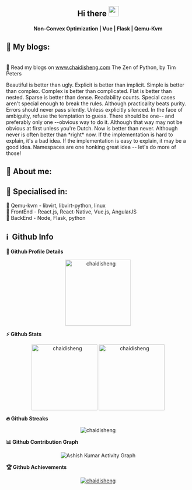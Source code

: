 <!-- ### Hi there 👋 -->
<h2 align="center">
  Hi there <img src="https://media.giphy.com/media/hvRJCLFzcasrR4ia7z/giphy.gif" width="28">
   <!-- I'm <a href="">Tony Robin</a>!  -->
</h2>

<h4 align='center'>
  Non-Convex Optimization | Vue | Flask | Qemu-Kvm
</h4>

<!--
**chaidisheng/chaidisheng** is a ✨ _special_ ✨ repository because its `README.md` (this file) appears on your GitHub profile.

Here are some ideas to get you started:

- 🔭 I’m currently working on ...
- 🌱 I’m currently learning ...
- 👯 I’m looking to collaborate on ...
- 🤔 I’m looking for help with ...
- 💬 Ask me about ...
- 📫 How to reach me: ...
- 😄 Pronouns: ...
- ⚡ Fun fact: ...
-->

## 🔭 My blogs:
<br>🔸 Read my blogs on <a href="">www.chaidisheng.com</a>
The Zen of Python, by Tim Peters
<p>
Beautiful is better than ugly.
Explicit is better than implicit.
Simple is better than complex.
Complex is better than complicated.
Flat is better than nested.
Sparse is better than dense.
Readability counts.
Special cases aren't special enough to break the rules.
Although practicality beats purity.
Errors should never pass silently.
Unless explicitly silenced.
In the face of ambiguity, refuse the temptation to guess.
There should be one-- and preferably only one --obvious way to do it.
Although that way may not be obvious at first unless you're Dutch.
Now is better than never.
Although never is often better than *right* now.
If the implementation is hard to explain, it's a bad idea.
If the implementation is easy to explain, it may be a good idea.
Namespaces are one honking great idea -- let's do more of those!
</p>

## 🧑 About me:

<!-- <p>
I am working as a <b>Web</b> & <b>Mobile developer</b> for 7 years with <b>Blockchain</b> and have developed many projects according to clients' needs.<br>
I am a <b>self-motivated</b> expert with a solid work ethic and a productive <b>self-starter</b>, which alongside my aptitude for learning, keeps me updated. <br>
I am an <b>ambitious man</b> with rich experience.<br>
Creative, sophisticated, dedicated engineer with imaginative and efficient solutions for large-scale websites.<br>
Develop <b>high-quality</b> Mobile app for rapid deployment of bug fixes and new features using established development standards.<br>
As an expert problem solver, responsive to client needs, and detail-oriented, I have a proven track record of consistently providing high levels of customer <b>satisfaction</b>.<br>
I can contribute to your project as an individual <b>full-stack developer</b>. And if you want to work with our agency, I can lead teammates.<br>
Always looking for <b>new</b> solutions and <b>new</b> challenges, <b>new</b> experiences.<br>
</p> -->

<h2>🥇 Specialised in:</h2>
<p>🔸 Qemu-kvm - libvirt, libvirt-python, linux  
<br>🔸 FrontEnd - React.js, React-Native, Vue.js, AngularJS
<br>🔸 BackEnd - Node, Flask, python
<p>

<h2>ℹ️ &nbsp;Github Info</h2>
	
<summary><b>🔎 Github Profile Details</b></summary>
<p align="center"><img height="180em" src="https://github-profile-summary-cards.vercel.app/api/cards/profile-details?username=chaidisheng&theme=github_dark" alt="chaidisheng" align = "center"/></p>

<summary><b>⚡ Github Stats</b></summary>
<p align="center"><img height="180em" src="https://github-readme-stats.vercel.app/api?username=chaidisheng&hide_border=true&count_private=true&show_icons=true&theme=radical" alt="chaidisheng" align = "center"/>
<img height="180em" src="https://github-readme-stats.vercel.app/api/top-langs?username=chaidisheng&show_icons=true&locale=en&layout=compact&hide_border=true&theme=radical" alt="chaidisheng" align = "center"/></p>

<summary><b>🔥 Github Streaks</b></summary>
<p align="center"><img src="https://github-readme-streak-stats.herokuapp.com/?user=chaidisheng&theme=black-ice&hide_border=true&stroke=0000&background=0D1117&ring=e05397&fire=e05397&currStreakLabel=e05397" alt="chaidisheng" /></p>

<summary><b>📊 Github Contribution Graph</b></summary>
<p align="center"<a href="#"><img alt="Ashish Kumar Activity Graph" src="https://activity-graph.herokuapp.com/graph?username=chaidisheng&bg_color=0D1117&color=e05397&line=e05397&point=FFFFFF&hide_border=true&" /></a></p>
<!-- </details>
<details>    -->
<summary><b>🏆 Github Achievements</b></summary>
<p align="center"> <a href="https://github.com/chaidisheng"><img src="https://github-profile-trophy.vercel.app/?username=chaidisheng&margin-w=5&theme=radical" alt="chaidisheng" /></a> </p>

<br>
